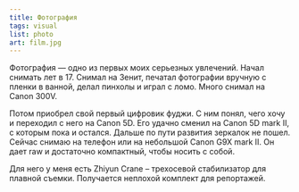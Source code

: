 ```yaml
---
title: Фотография
tags: visual
list: photo
art: film.jpg
---
```


Фотография — одно из первых моих серьезных увлечений. Начал снимать лет в 17. Снимал на Зенит, печатал фотографии вручную с пленки в ванной, делал пинхолы и играл с ломо. Много снимал на Canon 300V.

Потом приобрел свой первый цифровик фуджи. С ним понял, чего хочу и переходил с него на Canon 5D. Его удачно сменил на Canon 5D mark II, с которым пока и остался. Дальше по пути развития зеркалок не пошел. Сейчас снимаю на телефон или на небольшой Canon G9X mark II.  Он дает raw и достаточно компактный, чтобы носить с собой.

Для него у меня есть Zhiyun Crane – трехосевой стабилизатор для плавной съемки. Получается неплохой комплект для репортажей. 
